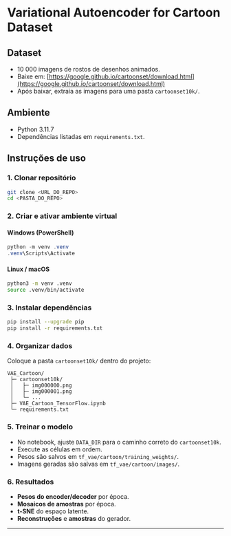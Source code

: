 # Variational Autoencoder for Cartoon Dataset

## Dataset
- 10 000 imagens de rostos de desenhos animados.
- Baixe em: [https://google.github.io/cartoonset/download.html](https://google.github.io/cartoonset/download.html)
- Após baixar, extraia as imagens para uma pasta `cartoonset10k/`.

## Ambiente
- Python 3.11.7
- Dependências listadas em `requirements.txt`.

## Instruções de uso

### 1. Clonar repositório
```bash
git clone <URL_DO_REPO>
cd <PASTA_DO_REPO>
```

### 2. Criar e ativar ambiente virtual

#### Windows (PowerShell)

```powershell
python -m venv .venv
.venv\Scripts\Activate
```

#### Linux / macOS

```bash
python3 -m venv .venv
source .venv/bin/activate
```

### 3. Instalar dependências

```bash
pip install --upgrade pip
pip install -r requirements.txt
```

### 4. Organizar dados

Coloque a pasta `cartoonset10k/` dentro do projeto:

```
VAE_Cartoon/
 ├─ cartoonset10k/
 │   ├─ img000000.png
 │   ├─ img000001.png
 │   └─ ...
 ├─ VAE_Cartoon_TensorFlow.ipynb
 └─ requirements.txt
```

### 5. Treinar o modelo

* No notebook, ajuste `DATA_DIR` para o caminho correto do `cartoonset10k`.
* Execute as células em ordem.
* Pesos são salvos em `tf_vae/cartoon/training_weights/`.
* Imagens geradas são salvas em `tf_vae/cartoon/images/`.

### 6. Resultados

* **Pesos do encoder/decoder** por época.
* **Mosaicos de amostras** por época.
* **t-SNE** do espaço latente.
* **Reconstruções** e **amostras** do gerador.

---